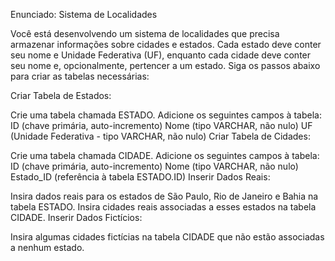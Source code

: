 Enunciado: Sistema de Localidades

Você está desenvolvendo um sistema de localidades que precisa armazenar informações sobre cidades e estados. Cada estado deve conter seu nome e Unidade Federativa (UF), enquanto cada cidade deve conter seu nome e, opcionalmente, pertencer a um estado. Siga os passos abaixo para criar as tabelas necessárias:

Criar Tabela de Estados:

Crie uma tabela chamada ESTADO. Adicione os seguintes campos à tabela: ID (chave primária, auto-incremento) Nome (tipo VARCHAR, não nulo) UF (Unidade Federativa - tipo VARCHAR, não nulo) Criar Tabela de Cidades:

Crie uma tabela chamada CIDADE. Adicione os seguintes campos à tabela: ID (chave primária, auto-incremento) Nome (tipo VARCHAR, não nulo) Estado_ID (referência à tabela ESTADO.ID) Inserir Dados Reais:

Insira dados reais para os estados de São Paulo, Rio de Janeiro e Bahia na tabela ESTADO. Insira cidades reais associadas a esses estados na tabela CIDADE. Inserir Dados Fictícios:

Insira algumas cidades fictícias na tabela CIDADE que não estão associadas a nenhum estado.